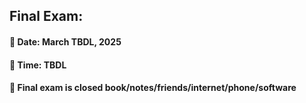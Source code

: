 ## Final Exam:
 
#### &#x1F34E; Date:  March TBDL, 2025

#### &#x1F34E; Time:  TBDL

#### &#x1F34E; Final exam is closed book/notes/friends/internet/phone/software
